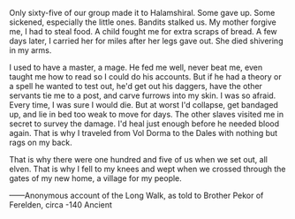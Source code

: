 Only sixty-five of our group made it to Halamshiral. Some gave up. Some sickened, especially the little ones. Bandits stalked us. My mother forgive me, I had to steal food. A child fought me for extra scraps of bread. A few days later, I carried her for miles after her legs gave out. She died shivering in my arms.

I used to have a master, a mage. He fed me well, never beat me, even taught me how to read so I could do his accounts. But if he had a theory or a spell he wanted to test out, he'd get out his daggers, have the other servants tie me to a post, and carve furrows into my skin. I was so afraid. Every time, I was sure I would die. But at worst I'd collapse, get bandaged up, and lie in bed too weak to move for days. The other slaves visited me in secret to survey the damage. I'd heal just enough before he needed blood again. That is why I traveled from Vol Dorma to the Dales with nothing but rags on my back.

That is why there were one hundred and five of us when we set out, all elven. That is why I fell to my knees and wept when we crossed through the gates of my new home, a village for my people.

——Anonymous account of the Long Walk, as told to Brother Pekor of Ferelden, circa -140 Ancient